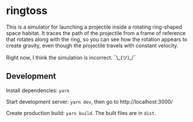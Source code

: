 # ringtoss

This is a simulator for launching a projectile inside a rotating ring-shaped space habitat. It traces the path of the projectile from a frame of reference that rotates along with the ring, so you can see how the rotation appears to create gravity, even though the projectile travels with constant velocity.

Right now, I think the simulation is incorrect. ¯\\\_(ツ)\_/¯

## Development

Install dependencies: `yarn`

Start development server: `yarn dev`, then go to http://localhost:3000/

Create production build: `yarn build`. The built files are in `dist`.
